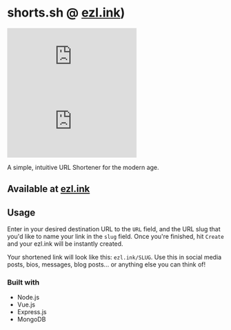 # shorts.sh @ [ezl.ink](http://ezl.ink))

![License](https://img.shields.io/github/license/connoro7/shorts.sh?style=for-the-badge) ![Last Commit](https://img.shields.io/github/last-commit/connoro7/shorts.sh?style=for-the-badge) 

A simple, intuitive URL Shortener for the modern age.

## Available at [ezl.ink](http://ezl.ink)

## Usage

Enter in your desired destination URL to the `URL` field, and the URL slug that you'd like to name your link in the `slug` field. Once you're finished, hit `Create` and your ezl.ink will be instantly created.

Your shortened link will look like this: `ezl.ink/SLUG`. Use this in social media posts, bios, messages, blog posts... or anything else you can think of!

### Built with

- Node.js
- Vue.js
- Express.js
- MongoDB
